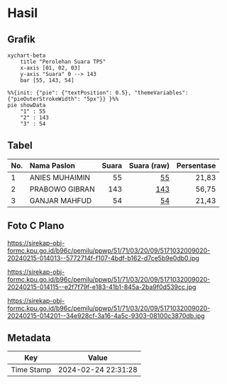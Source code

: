 # Hasil

## Grafik

```mermaid
xychart-beta
    title "Perolehan Suara TPS"
    x-axis [01, 02, 03]
    y-axis "Suara" 0 --> 143
    bar [55, 143, 54]
```

```mermaid
%%{init: {"pie": {"textPosition": 0.5}, "themeVariables": {"pieOuterStrokeWidth": "5px"}} }%%
pie showData
    "1" : 55
    "2" : 143
    "3" : 54
```

## Tabel

| No. | Nama Paslon    | Suara | Suara (raw) | Persentase |
|:--- |:-------------- | -----:| -----------:| ----------:|
| 1   | ANIES MUHAIMIN | 55    | [55][p-1]   | 21,83      |
| 2   | PRABOWO GIBRAN | 143   | [143][p-2]  | 56,75      |
| 3   | GANJAR MAHFUD  | 54    | [54][p-3]   | 21,43      |


[p-1]: https://github.com/gigit-pemilu/pemilu-2024-51-bali/blob/main/pilpres/hitung-suara/sub/51-bali/sub/71-kota-denpasar/sub/03-denpasar-barat/sub/2009-tegal-kertha/sub/020-tps/sub/paslon-1.txt
[p-2]: https://github.com/gigit-pemilu/pemilu-2024-51-bali/blob/main/pilpres/hitung-suara/sub/51-bali/sub/71-kota-denpasar/sub/03-denpasar-barat/sub/2009-tegal-kertha/sub/020-tps/sub/paslon-2.txt
[p-3]: https://github.com/gigit-pemilu/pemilu-2024-51-bali/blob/main/pilpres/hitung-suara/sub/51-bali/sub/71-kota-denpasar/sub/03-denpasar-barat/sub/2009-tegal-kertha/sub/020-tps/sub/paslon-3.txt

## Foto C Plano

https://sirekap-obj-formc.kpu.go.id/b96c/pemilu/ppwp/51/71/03/20/09/5171032009020-20240215-014013--5772714f-f107-4bdf-b162-d7ce5b9e0db0.jpg

https://sirekap-obj-formc.kpu.go.id/b96c/pemilu/ppwp/51/71/03/20/09/5171032009020-20240215-014115--e2f7f79f-e183-41b1-845a-2ba9f0d539cc.jpg

https://sirekap-obj-formc.kpu.go.id/b96c/pemilu/ppwp/51/71/03/20/09/5171032009020-20240215-014201--34e928cf-3a16-4a5c-9303-08100c3870db.jpg


## Metadata

| Key        | Value               |
| ---------- | ------------------- |
| Time Stamp | 2024-02-24 22:31:28 |



